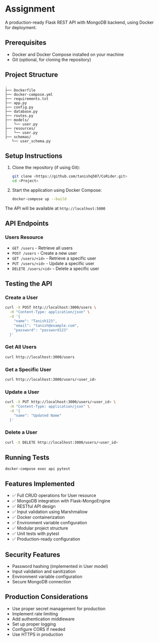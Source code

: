 # Assignment

A production-ready Flask REST API with MongoDB backend, using Docker for deployment.

## Prerequisites

- Docker and Docker Compose installed on your machine
- Git (optional, for cloning the repository)

## Project Structure
```
.
├── Dockerfile
├── docker-compose.yml
├── requirements.txt
├── app.py
├── config.py
├── database.py
├── routes.py
├── models/
│   └── user.py
├── resources/
│   └── user.py
├── schemas/
   └── user_schema.py

```

## Setup Instructions

1. Clone the repository (if using Git):
   ```bash
   git clone <https://github.com/tanishq507/CoRider.git>
   cd <Project>
   ```

2. Start the application using Docker Compose:
   ```bash
   docker-compose up --build
   ```

The API will be available at `http://localhost:5000`

## API Endpoints

### Users Resource
- `GET /users` - Retrieve all users
- `POST /users` - Create a new user
- `GET /users/<id>` - Retrieve a specific user
- `PUT /users/<id>` - Update a specific user
- `DELETE /users/<id>` - Delete a specific user

## Testing the API

### Create a User
```bash
curl -X POST http://localhost:3000/users \
  -H "Content-Type: application/json" \
  -d '{
    "name": "Tanish123",
    "email": "tanish@example.com",
    "password": "password123"
  }'
```

### Get All Users
```bash
curl http://localhost:3000/users
```

### Get a Specific User
```bash
curl http://localhost:3000/users/<user_id>
```

### Update a User
```bash
curl -X PUT http://localhost:3000/users/<user_id> \
  -H "Content-Type: application/json" \
  -d '{
    "name": "Updated Name"
  }'
```

### Delete a User
```bash
curl -X DELETE http://localhost:3000/users/<user_id>
```

## Running Tests
```bash
docker-compose exec api pytest
```

## Features Implemented
- ✅ Full CRUD operations for User resource
- ✅ MongoDB integration with Flask-MongoEngine
- ✅ RESTful API design
- ✅ Input validation using Marshmallow
- ✅ Docker containerization
- ✅ Environment variable configuration
- ✅ Modular project structure
- ✅ Unit tests with pytest
- ✅ Production-ready configuration

## Security Features
- Password hashing (implemented in User model)
- Input validation and sanitization
- Environment variable configuration
- Secure MongoDB connection

## Production Considerations
- Use proper secret management for production
- Implement rate limiting
- Add authentication middleware
- Set up proper logging
- Configure CORS if needed
- Use HTTPS in production
